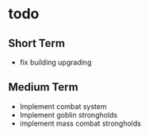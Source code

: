 # todo
## Short Term
- fix building upgrading
## Medium Term
- Implement combat system
- Implement goblin strongholds
- implement mass combat strongholds
